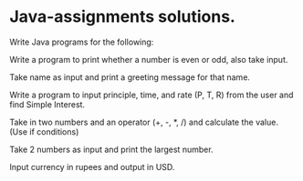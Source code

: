 # Java-assignments solutions.

Write Java programs for the following:

Write a program to print whether a number is even or odd, also take input.

Take name as input and print a greeting message for that name.

Write a program to input principle, time, and rate (P, T, R) from the user and find Simple Interest.

Take in two numbers and an operator (+, -, *, /) and calculate the value. (Use if conditions)

Take 2 numbers as input and print the largest number.

Input currency in rupees and output in USD.
